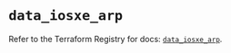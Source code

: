 # `data_iosxe_arp`

Refer to the Terraform Registry for docs: [`data_iosxe_arp`](https://registry.terraform.io/providers/ciscodevnet/iosxe/0.9.3/docs/data-sources/arp).
